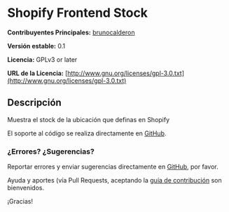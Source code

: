 # Shopify Frontend Stock
**Contribuyentes Principales:** [brunocalderon](https://github.com/brunocalderon)

**Versión estable:** 0.1

**Licencia:** GPLv3 or later

**URL de la Licencia:** [http://www.gnu.org/licenses/gpl-3.0.txt](http://www.gnu.org/licenses/gpl-3.0.txt)


## Descripción
Muestra el stock de la ubicación que definas en Shopify

El soporte al código se realiza directamente en [GitHub](https://github.com/springsdigital/shopify-frontend-stock/issues).

### ¿Errores? ¿Sugerencias?
Reportar errores y enviar sugerencias directamente en [GitHub](https://github.com/springsdigital/shopify-frontend-stock/issues), por favor.

Ayuda y aportes (vía Pull Requests, aceptando la [guía de contribución](https://github.com/springsdigital/shopify-frontend-stock/blob/master/CONTRIBUTING.md) son bienvenidos.

¡Gracias!
